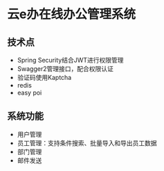# 云e办在线办公管理系统

## 技术点
- Spring Security结合JWT进行权限管理
- Swagger2管理接口，配合权限认证
- 验证码使用Kaptcha
- redis
- easy poi


## 系统功能
- 用户管理
- 员工管理：支持条件搜索、批量导入和导出员工数据
- 部门管理
- 邮件发送